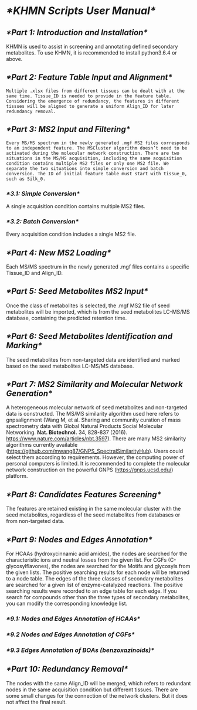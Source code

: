 # ***\*KHMN Scripts User Manual\****



## ***\*Part 1: Introduction and Installation\****

KHMN is used to assist in screening and annotating defined secondary metabolites. To use KHMN, it is recommended to install python3.6.4 or above.

 

## ***\*Part 2: Feature Table Input and Alignment\****

 	Multiple .xlsx files from different tissues can be dealt with at the same time. Tissue_ID is needed to provide in the feature table. Considering the emergence of redundancy, the features in different tissues will be aligned to generate a uniform Align_ID for later redundancy removal.

 

## ***\*Part 3: MS2 Input and Filtering\****

 	Every MS/MS spectrum in the newly generated .mgf MS2 files corresponds to an independent feature. The MSCluster algorithm doesn’t need to be activated during the molecular network construction. There are two situations in the MS/MS acquisition, including the same acquisition condition contains multiple MS2 files or only one MS2 file. We separate the two situations into simple conversion and batch conversion. The ID of initial feature table must start with tissue_0, such as Silk_0.

### ***\*3.1: Simple Conversion\****

A single acquisition condition contains multiple MS2 files.

### ***\*3.2: Batch Conversion\****

Every acquisition condition includes a single MS2 file.

 

## ***\*Part 4: New MS2 Loading\****

Each MS/MS spectrum in the newly generated .mgf files contains a specific Tissue_ID and Align_ID.

 

## ***\*Part 5: Seed Metabolites MS2 Input\****

Once the class of metabolites is selected, the .mgf MS2 file of seed metabolites will be imported, which is from the seed metabolites LC-MS/MS database, containing the predicted retention time.

 

## ***\*Part 6: Seed Metabolites Identification and Marking\****

The seed metabolites from non-targeted data are identified and marked based on the seed metabolites LC-MS/MS database.

 

## ***\*Part 7: MS2 Similarity and Molecular Network Generation\****

A heterogeneous molecular network of seed metabolites and non-targeted data is constructed. The MS/MS similarity algorithm used here refers to gnpsalignment (Wang M, et al. Sharing and community curation of mass spectrometry data with Global Natural Products Social Molecular Networking. **Nat. Biotechnol.** 34, 828-837 (2016). https://www.nature.com/articles/nbt.3597). There are many MS2 similarity algorithms currently available (https://github.com/mwang87/GNPS_SpectralSimilarityHub). Users could select them according to requirements. However, the computing power of personal computers is limited. It is recommended to complete the molecular network construction on the powerful GNPS (https://gnps.ucsd.edu/) platform.

 

## ***\*Part 8: Candidates Features Screening\****

The features are retained existing in the same molecular cluster with the seed metabolites, regardless of the seed metabolites from databases or from non-targeted data.

 

## ***\*Part 9: Nodes and Edges Annotation\****

For HCAAs (hydroxycinnamic acid amides), the nodes are searched for the characteristic ions and neutral losses from the given list. For CGFs (C-glycosylflavones), the nodes are searched for the Motifs and glycosyls from the given lists. The positive searching results for each node will be returned to a node table. The edges of the three classes of secondary metabolites are searched for a given list of enzyme-catalyzed reactions. The positive searching results were recorded to an edge table for each edge. If you search for compounds other than the three types of secondary metabolites, you can modify the corresponding knowledge list.

### ***\*9.1: Nodes and Edges Annotation of HCAAs\****

### ***\*9.2 Nodes and Edges Annotation of CGFs\****

### ***\*9.3 Edges Annotation of BOAs (benzoxazinoids)\****

 

## ***\*Part 10: Redundancy Removal\****

The nodes with the same Align_ID will be merged, which refers to redundant nodes in the same acquisition condition but different tissues. There are some small changes for the connection of the network clusters. But it does not affect the final result.
